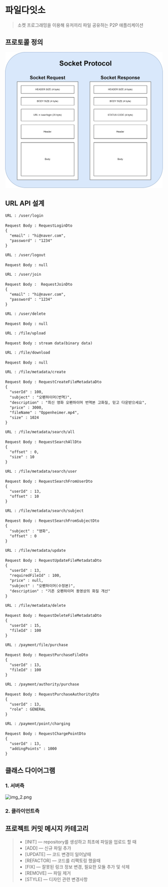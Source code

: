 
# 파일다잇소

> 소켓 프로그래밍을 이용해 유저끼리 파일 공유하는 P2P 애플리케이션

## 프로토콜 정의

![img_1.png](img_1.png)

## URL API 설계

```
URL : /user/login

Request Body : RequestLoginDto
{
  "email" : "hi@naver.com",
  "password" : "1234"
}
```

```
URL : /user/logout

Request Body : null
```

```
URL : /user/join 

Request Body :  RequestJoinDto
{
  "email" : "hi@naver.com",
  "password" : "1234"
}
```

```
URL : /user/delete

Request Body : null
```

```
URL : /file/upload

Request Body : stream data(binary data)
```

```
URL : /file/download

Request Body : null
```

```
URL : /file/metadata/create

Request Body : RequestCreateFileMetadataDto
{
  "userId" : 100,
  "subject" : "오펜하이머(번역)",
  "description" : "최신 영화 오펜하이머 번역본 고화질, 믿고 다운받으세요",
  "price" : 3000,
  "fileName" : "Oppenheimer.mp4",
  "size" : 1024
}
```

```
URL : /file/metadata/search/all

Request Body : RequestSearchAllDto
{
  "offset" : 0,
  "size" : 10
}
```

```
URL : /file/metadata/search/user

Request Body : RequestSearchFromUserDto
{
  "userId" : 13,
  "offset" : 10
}
```

```
URL : /file/metadata/search/subject

Request Body : RequestSearchFromSubjectDto
{
  "subject" : "영화",
  "offset" : 0
}
```

```
URL : /file/metadata/update

Request Body : RequestUpdateFileMetadataDto
{
  "userId" : 13,
  "requiredFileId" : 100,
  "price" : null,
  "subject" : "오펜하이머(수정본)",
  "description" : "기존 오펜하이머 동영상의 화질 개선"
}
```

```
URL : /file/metadata/delete

Request Body : RequestDeleteFileMetadataDto
{
  "userId" : 15,
  "fileId" : 100
}
```

```
URL : /payment/file/purchase

Request Body : RequestPurchaseFileDto
{
  "userId" : 13,
  "fileId" : 100
}
```

```
URL : /payment/authority/purchase

Request Body : RequestPurchaseAuthorityDto
{
  "userId" : 13,
  "role" : GENERAL
}
```

```
URL : /payment/point/charging

Request Body : RequestChargePointDto
{
  "userId" : 13,
  "addingPoints" : 1000
}
```


## 클래스 다이어그램

### 1. 서버측

![img_2.png](img_2.png)

### 2. 클라이언트측



프로젝트 커밋 메시지 카테고리
-----------------------------------------
> - [INIT] — repository를 생성하고 최초에 파일을 업로드 할 때
> - [ADD] — 신규 파일 추가
> - [UPDATE] — 코드 변경이 일어날때
> - [REFACTOR] — 코드를 리팩토링 했을때
> - [FIX] — 잘못된 링크 정보 변경, 필요한 모듈 추가 및 삭제
> - [REMOVE] — 파일 제거
> - [STYLE] — 디자인 관련 변경사항